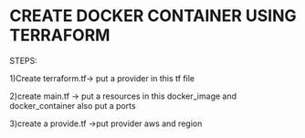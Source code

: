 # CREATE DOCKER CONTAINER USING TERRAFORM

STEPS:

1)Create terraform.tf-> put a provider in this tf file

2)create main.tf -> put a resources in this docker_image and docker_container also put a ports

3)create a provide.tf ->put provider aws and region 
